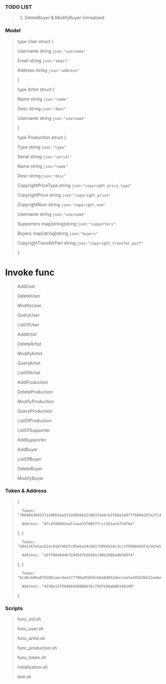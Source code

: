 ### TODO LIST

> 1) DeleteBuyer & ModifyBuyer Unrealized.
> 

### Model 

> type User struct {
> 
> 	Username string `json:"username"`
> 
> 	Email    string `json:"email"`
> 
> 	Address  string `json:"address"`
> 
> }
> 
> type Artist struct {
> 
> 	Name     string `json:"name"`
> 
> 	Desc     string `json:"desc"`
> 
> 	Username string `json:"username"`
> 
> }
> 
> 
> type Production struct {
> 
> 	Type                  string            `json:"type"`
> 
> 	Serial                string            `json:"serial"`
> 
> 	Name                  string            `json:"name"`
> 
> 	Desc                  string            `json:"desc"`
> 
> 	CopyrightPriceType    string            `json:"copyright_price_type"` 
> 
> 	CopyrightPrice        string            `json:"copyright_price"`      
> 
> 	CopyrightNum          string            `json:"copyright_num"`        
> 
> 	Username              string            `json:"username"`
> 
> 	Supporters            map[string]string `json:"supporters"`
> 
> 	Buyers                map[string]string `json:"buyers"`
> 
> 	CopyrightTransferPart string            `json:"copyright_transfer_part"` 
> 
> }
> 

# Invoke func

> AddUser
> 
> DeleteUser
> 
> ModifyUser
> 
> QueryUser
> 
> ListOfUser
> 
> AddArtist
> 
> DeleteArtist
> 
> ModifyArtist
> 
> QueryArtist
> 
> ListOfArtist
> 
> AddProduction
> 
> DeleteProduction
> 
> ModifyProduction
> 
> QueryProduction
> 
> ListOfProduction
> 
> ListOfSupporter
>
> AddSupporter
>
> AddBuyer
>
> ListOfBuyer
>
> DeleteBuyer
>
> ModifyBuyer
>

### Token & Address

> {
> 
>       Token: "70698e364537a106b5aa5332d660e2234b37eebcb3768a2a97ffb8042dfe2fc4"
> 
>       Address: "07caf88941eafcaaa3370657fccc261acb75dfba"
> 
> }, {
> 
>       Token: "344c267e5acb2ac9107465fc85eba24cbb17509e918c3cc3f5098dddf42167e5"
> 
>       Address: "a5ff00eb44bf19d5dfbde501c90e286badb58df4"
> 
> }, {
> 
>       Token: "bc4bcb06a0793961aec4ee377796e050561b6a84852deccea5ad4583bb31eebe"
> 
>       Address: "4230a12f5b0693dd88bb35c79d7e56a68614b199"
> 
> }
> 

### Scripts

> func_init.sh 
>
> func_user.sh
>
> func_artist.sh
> 
> func_production.sh
> 
> func_token.sh
> 
> initialization.sh
> 
> test.sh
>

